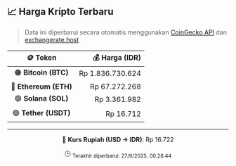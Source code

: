 

<!-- HARGA_KRIPTO -->
## 📈 Harga Kripto Terbaru

> Data ini diperbarui secara otomatis menggunakan [CoinGecko API](https://www.coingecko.com/) dan [exchangerate.host](https://exchangerate.host/)

<div align="center">

| 🪙 Token | 💰 Harga (IDR) |
|:------:|---------------:|
| 🟠 **Bitcoin (BTC)**   | Rp 1.836.730.624 |
| 🔵 **Ethereum (ETH)**  | Rp 67.272.268 |
| 🟣 **Solana (SOL)**    | Rp 3.361.982 |
| 🟢 **Tether (USDT)**   | Rp 16.712 |

---

💱 **Kurs Rupiah (USD → IDR)**: Rp 16.722

🕒 <sub>Terakhir diperbarui: 27/9/2025, 00.28.44</sub>

</div>
<!-- /HARGA_KRIPTO -->
